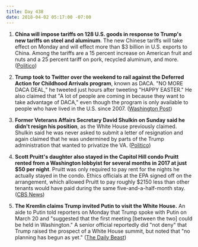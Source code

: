 ```yaml
---
title: Day 438
date: 2018-04-02 05:17:00 -07:00
---
```


1. **China will impose tariffs on 128 U.S. goods in response to Trump's new tariffs on steel and aluminum**. The new Chinese tariffs will take effect on Monday and will effect more than $3 billion in U.S. exports to China. Among the tariffs are a 15 percent increase on American fruit and nuts and a 25 percent tariff on pork, recycled aluminum, and more. ([Politico](https://www.politico.com/story/2018/04/01/china-tariffs-trump-trade-924833))

2. **Trump took to Twitter over the weekend to rail against the Deferred Action for Childhood Arrivals program**, known as DACA. "NO MORE DACA DEAL," he tweeted just hours after tweeting "HAPPY EASTER." He also claimed that "A lot of people are coming in because they want to take advantage of DACA," even though the program is only available to people who have lived in the U.S. since 2007. ([Washington Post](https://www.washingtonpost.com/news/post-politics/wp/2018/04/01/deal-on-daca-no-more-trump-says/?utm_term=.9f9fdd0d5417))

3. **Former Veterans Affairs Secretary David Shulkin on Sunday said he didn't resign his position**, as the White House previously claimed. Shulkin said he was never asked to submit a letter of resignation and again claimed that he was undermined by parts of the Trump administration that wanted to privatize the VA. ([Politico](https://www.politico.com/story/2018/04/01/shulkins-veterans-va-resign-trump-493063))

4. **Scott Pruitt's daughter also stayed in the Capitol Hill condo Pruitt rented from a Washington lobbyist for several months in 2017 at just $50 per night**. Pruitt was only required to pay rent for the nights he actually stayed in the condo. Ethics officials at the EPA signed off on the arrangement, which allowed Pruitt to pay roughly $2150 less than other tenants would have paid during the same five-and-a-half-month stay. ([CBS News](https://www.cbsnews.com/news/epa-head-scott-pruitts-daughter-also-stayed-in-condo-he-paid-6100-to-use/))

5. **The Kremlin claims Trump invited Putin to visit the White House.** An aide to Putin told reporters on Monday that Trump spoke with Putin on March 20 and "suggested that the first meeting \[between the two\] could be held in Washington." A senior official reportedly did "not deny" that Trump raised the prospect of a White House summit, but noted that "no planning has begun as yet." ([The Daily Beast](https://www.thedailybeast.com/kremlin-says-donald-trump-has-invited-vladimir-putin-to-the-white-house))